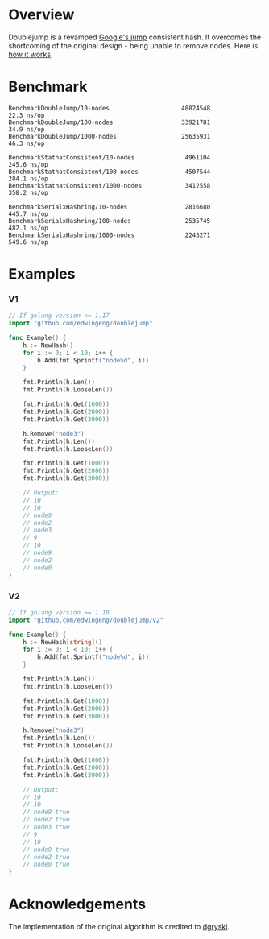 # Overview
Doublejump is a revamped [Google's jump](https://arxiv.org/pdf/1406.2294.pdf) consistent hash. It overcomes the shortcoming of the original design - being unable to remove nodes. Here is [how it works](https://docs.google.com/presentation/d/e/2PACX-1vTHyFGUJ5CBYxZTzToc_VKxP_Za85AeZqQMNGLXFLP1tX0f9IF_z3ys9-pyKf-Jj3iWpm7dUDDaoFyb/pub?start=false&loop=false&delayms=3000).

# Benchmark
```
BenchmarkDoubleJump/10-nodes                    48824548                22.3 ns/op
BenchmarkDoubleJump/100-nodes                   33921781                34.9 ns/op
BenchmarkDoubleJump/1000-nodes                  25635931                46.3 ns/op

BenchmarkStathatConsistent/10-nodes              4961104               245.6 ns/op
BenchmarkStathatConsistent/100-nodes             4507544               284.1 ns/op
BenchmarkStathatConsistent/1000-nodes            3412558               358.2 ns/op

BenchmarkSerialxHashring/10-nodes                2816680               445.7 ns/op
BenchmarkSerialxHashring/100-nodes               2535745               482.1 ns/op
BenchmarkSerialxHashring/1000-nodes              2243271               549.6 ns/op
```

# Examples

### V1
```go
// If golang version <= 1.17
import "github.com/edwingeng/doublejump"

func Example() {
    h := NewHash()
    for i := 0; i < 10; i++ {
        h.Add(fmt.Sprintf("node%d", i))
    }

    fmt.Println(h.Len())
    fmt.Println(h.LooseLen())

    fmt.Println(h.Get(1000))
    fmt.Println(h.Get(2000))
    fmt.Println(h.Get(3000))

    h.Remove("node3")
    fmt.Println(h.Len())
    fmt.Println(h.LooseLen())

    fmt.Println(h.Get(1000))
    fmt.Println(h.Get(2000))
    fmt.Println(h.Get(3000))

    // Output:
    // 10
    // 10
    // node9
    // node2
    // node3
    // 9
    // 10
    // node9
    // node2
    // node0
}
```

### V2
```go
// If golang version >= 1.18
import "github.com/edwingeng/doublejump/v2"

func Example() {
    h := NewHash[string]()
    for i := 0; i < 10; i++ {
        h.Add(fmt.Sprintf("node%d", i))
    }

    fmt.Println(h.Len())
    fmt.Println(h.LooseLen())

    fmt.Println(h.Get(1000))
    fmt.Println(h.Get(2000))
    fmt.Println(h.Get(3000))

    h.Remove("node3")
    fmt.Println(h.Len())
    fmt.Println(h.LooseLen())

    fmt.Println(h.Get(1000))
    fmt.Println(h.Get(2000))
    fmt.Println(h.Get(3000))

    // Output:
    // 10
    // 10
    // node9 true
    // node2 true
    // node3 true
    // 9
    // 10
    // node9 true
    // node2 true
    // node0 true
}
```

# Acknowledgements
The implementation of the original algorithm is credited to [dgryski](https://github.com/dgryski/go-jump).

